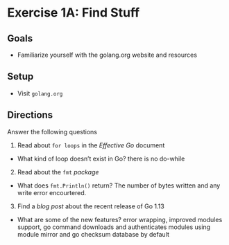 # Exercise 1A: Find Stuff

## Goals

- Familiarize yourself with the golang.org website and resources

## Setup

- Visit `golang.org`

## Directions

Answer the following questions

1. Read about `for loops` in the _Effective Go_ document

- What kind of loop doesn’t exist in Go?
    there is no do-while

2. Read about the `fmt` _package_

- What does `fmt.Println()` return?
    The number of bytes written and any write error encourtered.

3. Find a _blog post_ about the recent release of Go 1.13

- What are some of the new features?
    error wrapping, improved modules support,
    go command downloads and authenticates modules using module mirror and go checksum database by default
